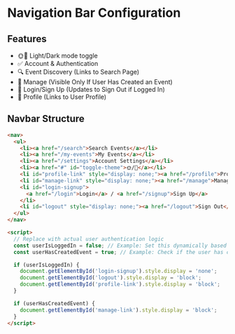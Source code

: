 # Navigation Bar Configuration

## Features
- 🌞🌙 Light/Dark mode toggle
- ✅ Account & Authentication
- 🔍 Event Discovery (Links to Search Page)
- 🎤 Manage (Visible Only If User Has Created an Event)
- 🔑 Login/Sign Up (Updates to Sign Out if Logged In)
- 👤 Profile (Links to User Profile)

## Navbar Structure

```html
<nav>
  <ul>
    <li><a href="/search">Search Events</a></li>
    <li><a href="/my-events">My Events</a></li>
    <li><a href="/settings">Account Settings</a></li>
    <li><a href="#" id="toggle-theme">🌞/🌙</a></li>
    <li id="profile-link" style="display: none;"><a href="/profile">Profile</a></li>
    <li id="manage-link" style="display: none;"><a href="/manage">Manage</a></li>
    <li id="login-signup">
      <a href="/login">Login</a> / <a href="/signup">Sign Up</a>
    </li>
    <li id="logout" style="display: none;"><a href="/logout">Sign Out</a></li>
  </ul>
</nav>

<script>
  // Replace with actual user authentication logic
  const userIsLoggedIn = false; // Example: Set this dynamically based on auth status
  const userHasCreatedEvent = true; // Example: Check if the user has created an event

  if (userIsLoggedIn) {
    document.getElementById('login-signup').style.display = 'none';
    document.getElementById('logout').style.display = 'block';
    document.getElementById('profile-link').style.display = 'block';
  }

  if (userHasCreatedEvent) {
    document.getElementById('manage-link').style.display = 'block';
  }
</script>